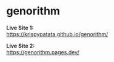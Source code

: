 # genorithm

**Live Site 1:**  
https://krispypatata.github.io/genorithm/

**Live Site 2:**  
https://genorithm.pages.dev/
